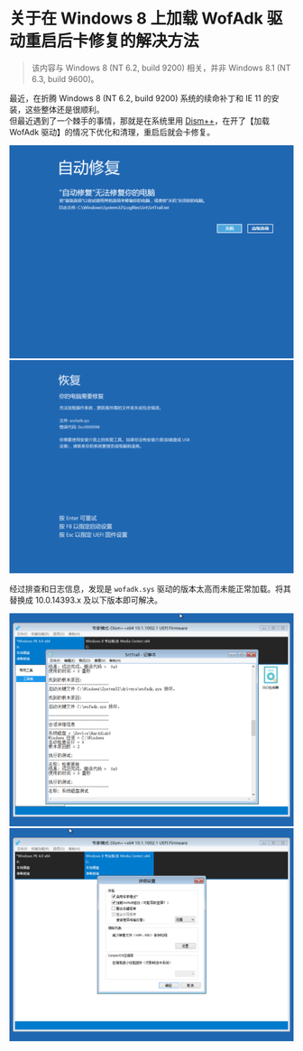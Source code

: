 # 关于在 Windows 8 上加载 WofAdk 驱动重启后卡修复的解决方法

> 该内容与 Windows 8 (NT 6.2, build 9200) 相关，并非 Windows 8.1 (NT 6.3, build 9600)。  

最近，在折腾 Windows 8 (NT 6.2, build 9200) 系统的续命补丁和 IE 11 的安装，这些整体还是很顺利。  
但最近遇到了一个棘手的事情，那就是在系统里用 [Dism++](https://github.com/Chuyu-Team/Dism-Multi-Language)，在开了【加载 WofAdk 驱动】的情况下优化和清理，重启后就会卡修复。

![](https://raw.githubusercontent.com/Dora-Honor/mskk-blog/refs/heads/main/Images/250727/1.png)  
![](https://raw.githubusercontent.com/Dora-Honor/mskk-blog/refs/heads/main/Images/250727/2.png)

经过排查和日志信息，发现是 `wofadk.sys` 驱动的版本太高而未能正常加载。将其替换成 10.0.14393.x 及以下版本即可解决。

![](https://raw.githubusercontent.com/Dora-Honor/mskk-blog/refs/heads/main/Images/250727/3.png)  
![](https://raw.githubusercontent.com/Dora-Honor/mskk-blog/refs/heads/main/Images/250727/4.png)
